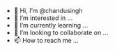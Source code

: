 - 👋 Hi, I’m @chandusingh
- 👀 I’m interested in ...
- 🌱 I’m currently learning ...
- 💞️ I’m looking to collaborate on ...
- 📫 How to reach me ...

<!---
chandusingh/chandusingh is a ✨ special ✨ repository because its `README.md` (this file) appears on your GitHub profile.
You can click the Preview link to take a look at your changes.
--->
